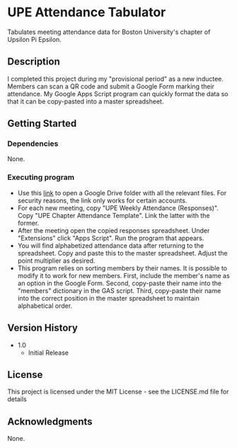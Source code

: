 # UPE Attendance Tabulator

Tabulates meeting attendance data for Boston University's chapter of Upsilon Pi Epsilon.

## Description

I completed this project during my "provisional period" as a new inductee. Members can scan a QR code and submit a Google Form marking their attendance. My Google Apps Script program can quickly format the data so that it can be copy-pasted into a master spreadsheet.

## Getting Started

### Dependencies

None.

### Executing program

* Use this [link](https://drive.google.com/drive/folders/1Y9dGcUvnA7B85MmR0Sm6Le4wU_t6quJA?usp=sharing) to open a Google Drive folder with all the relevant files. For security reasons, the link only works for certain accounts.
* For each new meeting, copy "UPE Weekly Attendance (Responses)". Copy "UPE Chapter Attendance Template". Link the latter with the former.
* After the meeting open the copied responses spreadsheet. Under "Extensions" click "Apps Script". Run the program that appears.
* You will find alphabetized attendance data after returning to the spreadsheet. Copy and paste this to the master spreadsheet. Adjust the point multiplier as desired.
* This program relies on sorting members by their names. It is possible to modify it to work for new members. First, include the member's name as an option in the Google Form. Second, copy-paste their name into the "members" dictionary in the GAS script. Third, copy-paste their name into the correct position in the master spreadsheet to maintain alphabetical order.

## Version History

* 1.0
    * Initial Release

## License

This project is licensed under the MIT License - see the LICENSE.md file for details

## Acknowledgments
None.
